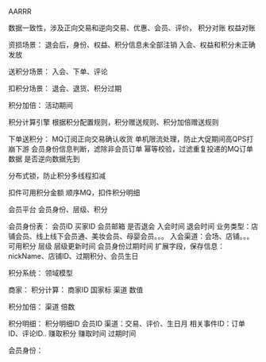 AARRR

数据一致性，涉及正向交易和逆向交易、优惠、会员、评价，
积分对账
权益对账

资损场景：
退会后，身份、权益、积分信息未全部注销
入会、权益和积分未正确发放

送积分场景：
入会、下单、评论

扣积分场景：
退会、退货、积分过期

积分加倍：
活动期间

积分计算引擎
根据积分配置规则，积分赠送规则、积分加倍赠送规则


下单送积分：
MQ订阅正向交易确认收货
单机限流处理，防止大促期间高QPS打崩下游
会员身份信息判断，滤除非会员订单
幂等校验，过滤重复投递的MQ订单数据
是否逆向数据先到

分布式锁，防止积分多线程扣减

扣件可用积分金额
顺序MQ，扣件积分明细

会员平台
会员身份、层级、积分


会员身份表：
会员ID
买家ID
会员邮箱
是否退会
入会时间
退会时间
业务类型：店铺会员、线上线下会员通、美妆会员、母婴会员。。。
入会渠道：会场、店铺。。。
可用积分
层级
层级更新时间
会员身份过期时间
扩展字段，保存信息：nickName、店铺ID、过期积分、会员生日


积分系统：
领域模型

商家：
积分计算：
商家ID
国家标
渠道
数值

积分加倍：
渠道
倍数


积分明细：
积分明细ID
会员ID
渠道：交易、评价、生日月
相关事件ID：订单ID、评论ID..
赚取积分
赚取时间
过期时间




会员身份：












